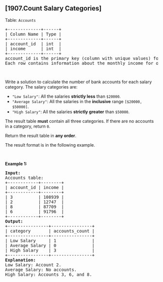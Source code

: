 ## [1907.Count Salary Categories]
<p>Table: <code>Accounts</code></p>

<pre>
+-------------+------+
| Column Name | Type |
+-------------+------+
| account_id  | int  |
| income      | int  |
+-------------+------+
account_id is the primary key (column with unique values) for this table.
Each row contains information about the monthly income for one bank account.
</pre>

<p>&nbsp;</p>

<p>Write a solution&nbsp;to calculate the number of bank accounts for each salary category. The salary categories are:</p>

<ul>
	<li><code>&quot;Low Salary&quot;</code>: All the salaries <strong>strictly less</strong> than <code>$20000</code>.</li>
	<li><code>&quot;Average Salary&quot;</code>: All the salaries in the <strong>inclusive</strong> range <code>[$20000, $50000]</code>.</li>
	<li><code>&quot;High Salary&quot;</code>: All the salaries <strong>strictly greater</strong> than <code>$50000</code>.</li>
</ul>

<p>The result table <strong>must</strong> contain all three categories. If there are no accounts in a category,&nbsp;return&nbsp;<code>0</code>.</p>

<p>Return the result table in <strong>any order</strong>.</p>

<p>The&nbsp;result format is in the following example.</p>

<p>&nbsp;</p>
<p><strong class="example">Example 1:</strong></p>

<pre>
<strong>Input:</strong> 
Accounts table:
+------------+--------+
| account_id | income |
+------------+--------+
| 3          | 108939 |
| 2          | 12747  |
| 8          | 87709  |
| 6          | 91796  |
+------------+--------+
<strong>Output:</strong> 
+----------------+----------------+
| category       | accounts_count |
+----------------+----------------+
| Low Salary     | 1              |
| Average Salary | 0              |
| High Salary    | 3              |
+----------------+----------------+
<strong>Explanation:</strong> 
Low Salary: Account 2.
Average Salary: No accounts.
High Salary: Accounts 3, 6, and 8.
</pre>
